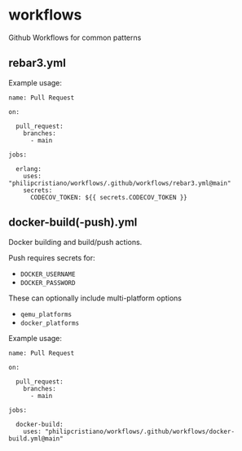 # workflows
Github Workflows for common patterns

## rebar3.yml

Example usage:


```
name: Pull Request

on:

  pull_request:
    branches:
      - main

jobs:

  erlang:
    uses: "philipcristiano/workflows/.github/workflows/rebar3.yml@main"
    secrets:
      CODECOV_TOKEN: ${{ secrets.CODECOV_TOKEN }}
```

## docker-build(-push).yml

Docker building and build/push actions.

Push requires secrets for:

* `DOCKER_USERNAME`
* `DOCKER_PASSWORD`

These can optionally include multi-platform options

* `qemu_platforms`
* `docker_platforms`

Example usage:


```
name: Pull Request

on:

  pull_request:
    branches:
      - main

jobs:

  docker-build:
    uses: "philipcristiano/workflows/.github/workflows/docker-build.yml@main"
```
